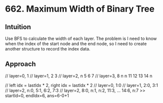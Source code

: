 # 662. Maximum Width of Binary Tree

## Intuition
Use BFS to calculate the width of each layer.
The problem is I need to know when the index of the start node and the end node, so I need to create another structure to record the index data.

## Approach

// layer=0,         1
// layer=1,    2          3
// layer=2,  n   5     6     7
// layer=3, 8 n n 11 12 13 14 n

// left idx = lastIdx * 2, right idx = lastIdx * 2
// layer=0, 1:0
// layer=1, 2:0, 3:1
// layer=2, n:0, 5:1, 6:2, 7:3
// layer=2, 8:0, n:1, n:2, 11:3, ... 14:6, n:7 >> startId=0, endIdx=6, ans=6-0+1
